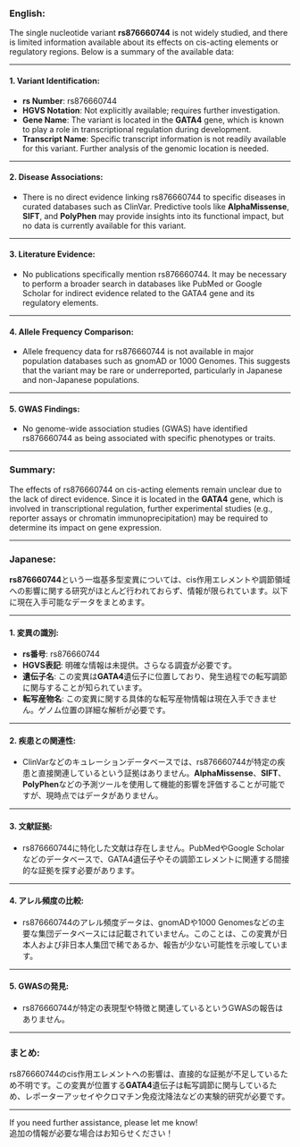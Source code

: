 ### English:
The single nucleotide variant **rs876660744** is not widely studied, and there is limited information available about its effects on cis-acting elements or regulatory regions. Below is a summary of the available data:

---

#### 1. **Variant Identification**:
- **rs Number**: rs876660744
- **HGVS Notation**: Not explicitly available; requires further investigation.
- **Gene Name**: The variant is located in the **GATA4** gene, which is known to play a role in transcriptional regulation during development.
- **Transcript Name**: Specific transcript information is not readily available for this variant. Further analysis of the genomic location is needed.

---

#### 2. **Disease Associations**:
- There is no direct evidence linking rs876660744 to specific diseases in curated databases such as ClinVar. Predictive tools like **AlphaMissense**, **SIFT**, and **PolyPhen** may provide insights into its functional impact, but no data is currently available for this variant.

---

#### 3. **Literature Evidence**:
- No publications specifically mention rs876660744. It may be necessary to perform a broader search in databases like PubMed or Google Scholar for indirect evidence related to the GATA4 gene and its regulatory elements.

---

#### 4. **Allele Frequency Comparison**:
- Allele frequency data for rs876660744 is not available in major population databases such as gnomAD or 1000 Genomes. This suggests that the variant may be rare or underreported, particularly in Japanese and non-Japanese populations.

---

#### 5. **GWAS Findings**:
- No genome-wide association studies (GWAS) have identified rs876660744 as being associated with specific phenotypes or traits.

---

### Summary:
The effects of rs876660744 on cis-acting elements remain unclear due to the lack of direct evidence. Since it is located in the **GATA4** gene, which is involved in transcriptional regulation, further experimental studies (e.g., reporter assays or chromatin immunoprecipitation) may be required to determine its impact on gene expression.

---

### Japanese:
**rs876660744**という一塩基多型変異については、cis作用エレメントや調節領域への影響に関する研究がほとんど行われておらず、情報が限られています。以下に現在入手可能なデータをまとめます。

---

#### 1. **変異の識別**:
- **rs番号**: rs876660744
- **HGVS表記**: 明確な情報は未提供。さらなる調査が必要です。
- **遺伝子名**: この変異は**GATA4**遺伝子に位置しており、発生過程での転写調節に関与することが知られています。
- **転写産物名**: この変異に関する具体的な転写産物情報は現在入手できません。ゲノム位置の詳細な解析が必要です。

---

#### 2. **疾患との関連性**:
- ClinVarなどのキュレーションデータベースでは、rs876660744が特定の疾患と直接関連しているという証拠はありません。**AlphaMissense**、**SIFT**、**PolyPhen**などの予測ツールを使用して機能的影響を評価することが可能ですが、現時点ではデータがありません。

---

#### 3. **文献証拠**:
- rs876660744に特化した文献は存在しません。PubMedやGoogle Scholarなどのデータベースで、GATA4遺伝子やその調節エレメントに関連する間接的な証拠を探す必要があります。

---

#### 4. **アレル頻度の比較**:
- rs876660744のアレル頻度データは、gnomADや1000 Genomesなどの主要な集団データベースには記載されていません。このことは、この変異が日本人および非日本人集団で稀であるか、報告が少ない可能性を示唆しています。

---

#### 5. **GWASの発見**:
- rs876660744が特定の表現型や特徴と関連しているというGWASの報告はありません。

---

### まとめ:
rs876660744のcis作用エレメントへの影響は、直接的な証拠が不足しているため不明です。この変異が位置する**GATA4**遺伝子は転写調節に関与しているため、レポーターアッセイやクロマチン免疫沈降法などの実験的研究が必要です。

---

If you need further assistance, please let me know!  
追加の情報が必要な場合はお知らせください！